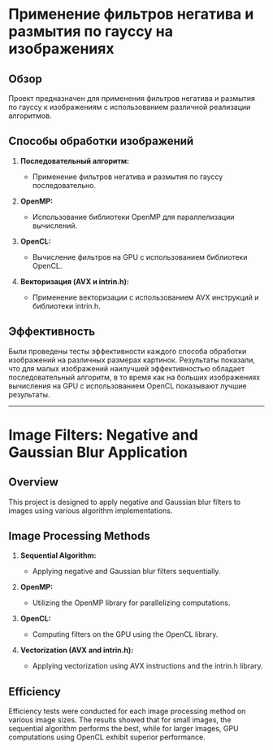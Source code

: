# Применение фильтров негатива и размытия по гауссу на изображениях

## Обзор

Проект предназначен для применения фильтров негатива и размытия по гауссу к изображениям с использованием различной реализации алгоритмов.

## Способы обработки изображений

1. **Последовательный алгоритм:**
   - Применение фильтров негатива и размытия по гауссу последовательно.

2. **OpenMP:**
   - Использование библиотеки OpenMP для параллелизации вычислений.

3. **OpenCL:**
   - Вычисление фильтров на GPU с использованием библиотеки OpenCL.

4. **Векторизация (AVX и intrin.h):**
   - Применение векторизации с использованием AVX инструкций и библиотеки intrin.h.

## Эффективность

Были проведены тесты эффективности каждого способа обработки изображений на различных размерах картинок. Результаты показали, что для малых изображений наилучшей эффективностью обладает последовательный алгоритм, в то время как на больших изображениях вычисления на GPU с использованием OpenCL показывают лучшие результаты.

---

# Image Filters: Negative and Gaussian Blur Application

## Overview

This project is designed to apply negative and Gaussian blur filters to images using various algorithm implementations.

## Image Processing Methods

1. **Sequential Algorithm:**
   - Applying negative and Gaussian blur filters sequentially.

2. **OpenMP:**
   - Utilizing the OpenMP library for parallelizing computations.

3. **OpenCL:**
   - Computing filters on the GPU using the OpenCL library.

4. **Vectorization (AVX and intrin.h):**
   - Applying vectorization using AVX instructions and the intrin.h library.

## Efficiency

Efficiency tests were conducted for each image processing method on various image sizes. The results showed that for small images, the sequential algorithm performs the best, while for larger images, GPU computations using OpenCL exhibit superior performance.
